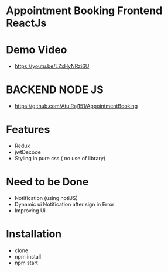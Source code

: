 # Appointment Booking Frontend ReactJs

# Demo Video
 -  https://youtu.be/LZxHyNRzi6U

# BACKEND NODE JS
 - https://github.com/AtulRaj151/AppointmentBooking


# Features
 - Redux
 - jwtDecode
 - Styling in pure css ( no use of library)
 
# Need to be Done
 - Notification (using notiJS)
 - Dynamic ui Notification after sign in Error
 - Improving Ui
 
# Installation 
  - clone 
  - npm install
  - npm start
